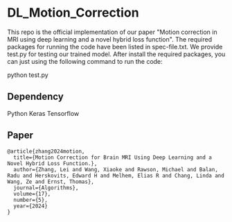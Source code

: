# DL_Motion_Correction
This repo is the official implementation of our paper "Motion correction in MRI using deep learning and a novel hybrid loss function".
The required packages for running the code have been listed in spec-file.txt.
We provide test.py for testing our trained model.
After install the required packages, you can just using the following command to run the code:

python test.py


## Dependency

Python
Keras
Tensorflow



## Paper

```
@article{zhang2024motion,
  title={Motion Correction for Brain MRI Using Deep Learning and a Novel Hybrid Loss Function.},
  author={Zhang, Lei and Wang, Xiaoke and Rawson, Michael and Balan, Radu and Herskovits, Edward H and Melhem, Elias R and Chang, Linda and Wang, Ze and Ernst, Thomas},
  journal={Algorithms},
  volume={17},
  number={5},
  year={2024}
}


```

